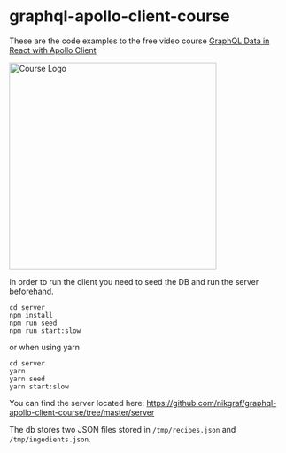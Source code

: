 # graphql-apollo-client-course

These are the code examples to the free video course [GraphQL Data in React with Apollo Client](https://egghead.io/courses/graphql-data-in-react-with-apollo-client)

[<img src="https://d2eip9sf3oo6c2.cloudfront.net/series/square_covers/000/000/231/full/EGH_Apollo-GraphQL-React_Final.png" alt="Course Logo" width="374" height="374"/>](https://egghead.io/courses/graphql-data-in-react-with-apollo-client)

In order to run the client you need to seed the DB and run the server beforehand.

```
cd server
npm install
npm run seed
npm run start:slow
```

or when using yarn

```
cd server
yarn
yarn seed
yarn start:slow
```

You can find the server located here: https://github.com/nikgraf/graphql-apollo-client-course/tree/master/server

The db stores two JSON files stored in `/tmp/recipes.json` and `/tmp/ingedients.json`.
